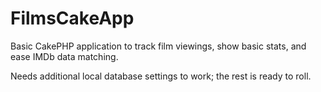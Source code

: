 FilmsCakeApp
============

Basic CakePHP application to track film viewings, show basic stats, and ease IMDb data matching.

Needs additional local database settings to work; the rest is ready to roll.
